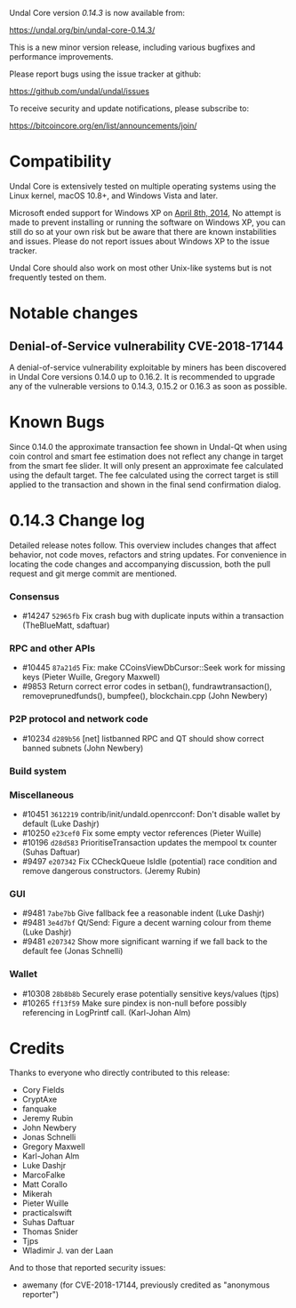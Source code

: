 Undal Core version *0.14.3* is now available from:

  <https://undal.org/bin/undal-core-0.14.3/>

This is a new minor version release, including various bugfixes and
performance improvements.

Please report bugs using the issue tracker at github:

  <https://github.com/undal/undal/issues>

To receive security and update notifications, please subscribe to:

  <https://bitcoincore.org/en/list/announcements/join/>

Compatibility
==============

Undal Core is extensively tested on multiple operating systems using
the Linux kernel, macOS 10.8+, and Windows Vista and later.

Microsoft ended support for Windows XP on [April 8th, 2014](https://www.microsoft.com/en-us/WindowsForBusiness/end-of-xp-support),
No attempt is made to prevent installing or running the software on Windows XP, you
can still do so at your own risk but be aware that there are known instabilities and issues.
Please do not report issues about Windows XP to the issue tracker.

Undal Core should also work on most other Unix-like systems but is not
frequently tested on them.

Notable changes
===============

Denial-of-Service vulnerability CVE-2018-17144
 -------------------------------

A denial-of-service vulnerability exploitable by miners has been discovered in
Undal Core versions 0.14.0 up to 0.16.2. It is recommended to upgrade any of
the vulnerable versions to 0.14.3, 0.15.2 or 0.16.3 as soon as possible.

Known Bugs
==========

Since 0.14.0 the approximate transaction fee shown in Undal-Qt when using coin
control and smart fee estimation does not reflect any change in target from the
smart fee slider. It will only present an approximate fee calculated using the
default target. The fee calculated using the correct target is still applied to
the transaction and shown in the final send confirmation dialog.

0.14.3 Change log
=================

Detailed release notes follow. This overview includes changes that affect
behavior, not code moves, refactors and string updates. For convenience in locating
the code changes and accompanying discussion, both the pull request and
git merge commit are mentioned.

### Consensus
- #14247 `52965fb` Fix crash bug with duplicate inputs within a transaction (TheBlueMatt, sdaftuar)
 
### RPC and other APIs

- #10445 `87a21d5` Fix: make CCoinsViewDbCursor::Seek work for missing keys (Pieter Wuille, Gregory Maxwell)
- #9853 Return correct error codes in setban(), fundrawtransaction(), removeprunedfunds(), bumpfee(), blockchain.cpp (John Newbery)


### P2P protocol and network code

- #10234 `d289b56` [net] listbanned RPC and QT should show correct banned subnets (John Newbery)

### Build system


### Miscellaneous

- #10451 `3612219` contrib/init/undald.openrcconf: Don't disable wallet by default (Luke Dashjr)
- #10250 `e23cef0` Fix some empty vector references (Pieter Wuille)
- #10196 `d28d583` PrioritiseTransaction updates the mempool tx counter (Suhas Daftuar)
- #9497 `e207342` Fix CCheckQueue IsIdle (potential) race condition and remove dangerous constructors. (Jeremy Rubin)

### GUI

- #9481 `7abe7bb` Give fallback fee a reasonable indent (Luke Dashjr)
- #9481 `3e4d7bf` Qt/Send: Figure a decent warning colour from theme (Luke Dashjr)
- #9481 `e207342` Show more significant warning if we fall back to the default fee (Jonas Schnelli)

### Wallet

- #10308 `28b8b8b` Securely erase potentially sensitive keys/values (tjps)
- #10265 `ff13f59` Make sure pindex is non-null before possibly referencing in LogPrintf call. (Karl-Johan Alm)

Credits
=======

Thanks to everyone who directly contributed to this release:

- Cory Fields
- CryptAxe
- fanquake
- Jeremy Rubin
- John Newbery
- Jonas Schnelli
- Gregory Maxwell
- Karl-Johan Alm
- Luke Dashjr
- MarcoFalke
- Matt Corallo
- Mikerah
- Pieter Wuille
- practicalswift
- Suhas Daftuar
- Thomas Snider
- Tjps
- Wladimir J. van der Laan

And to those that reported security issues:

- awemany (for CVE-2018-17144, previously credited as "anonymous reporter")

